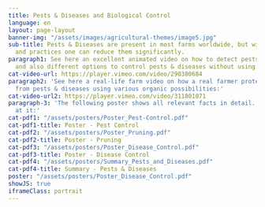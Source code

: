 ```yaml
---
title: Pests & Diseases and Biological Control
language: en
layout: page-layout
banner-img: "/assets/images/agricultural-themes/image5.jpg"
sub-title: Pests & Diseases are present in most farms worldwide, but with simple measures
  and practices one can reduce them significantly.
paragraph1: See here an excellent animated video on how to detect pests & diseases
  and also different options to control pests & diseases without using pesticides.
cat-video-url: https://player.vimeo.com/video/290380684
paragraph2: 'See here a real-life farm video on how a real farmer protects his crop
  from pests & diseases using various organic possibilities:'
cat-video-url2: https://player.vimeo.com/video/311801071
paragraph-3: 'The following poster shows all relevant facts in detail. Have a look
  at it:'
cat-pdf1: "/assets/posters/Poster_Pest-Control.pdf"
cat-pdf1-title: Poster - Pest Control
cat-pdf2: "/assets/posters/Poster_Pruning.pdf"
cat-pdf2-title: Poster - Pruning
cat-pdf3: "/assets/posters/Poster_Disease_Control.pdf"
cat-pdf3-title: Poster - Disease Control
cat-pdf4: "/assets/posters/Summary_Pests_and_Diseases.pdf"
cat-pdf4-title: Summary - Pests & Diseases
poster: "/assets/posters/Poster_Disease_Control.pdf"
showJS: true
iframeClass: portrait
---
```


